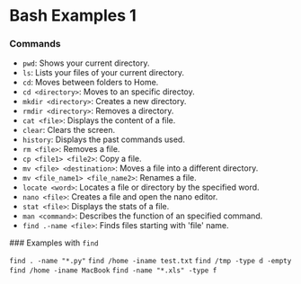 Bash Examples 1
======

### Commands

+ `pwd`: Shows your current directory.
+ `ls`: Lists your files of your current directory.
+ `cd`: Moves between folders to Home.
 + `cd <directory>`: Moves to an specific directoy.
+ `mkdir <directory>`: Creates a new directory.
+ `rmdir <directory>`: Removes a directory.
+ `cat <file>`: Displays the content of a file.
+ `clear`: Clears the screen.
+ `history`: Displays the past commands used.
+ `rm <file>`: Removes a file.
+ `cp <file1> <file2>`: Copy a file.
+ `mv <file> <destination>`: Moves a file into a different directory.
 + `mv <file_name1> <file_name2>`: Renames a file.
+ `locate <word>`: Locates a file or directory by the specified word.
+ `nano <file>`: Creates a file and open the nano editor. 
+ `stat <file>`: Displays the stats of a file.
+ `man <command>`: Describes the function of an specified command.
+ `find .-name <file>`: Finds files starting with 'file' name.  

### Examples with `find`

`find . -name "*.py"`
`find /home -iname test.txt`
`find /tmp -type d -empty`
`find /home -iname MacBook`
`find -name "*.xls" -type f`